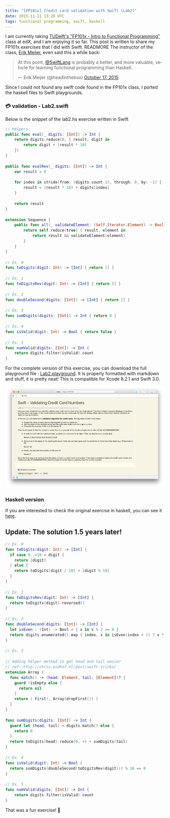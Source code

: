 ```yaml
---
title: "[FP101x] Credit card validation with Swift (Lab2)"
date: 2015-11-11 13:28 UTC
tags: functional programming, swift, haskell
---
```


I am currently taking [TUDelft's "FP101x - Intro to Functional Programming"](https://www.edx.org/course/introduction-functional-programming-delftx-fp101x-0) class at edX, and I am enjoying it so far. This post is written to share my FP101x exercises that I did with Swift. READMORE The instructor of the class, [Erik Meijer](https://twitter.com/headinthebox), even said this a while back:

<blockquote class="twitter-tweet" lang="en"><p lang="en" dir="ltr">At this point, <a href="https://twitter.com/SwiftLang">@SwiftLang</a> is probably a better, and more valuable, vehicle for learning functional programming than Haskell.</p>&mdash; Erik Meijer (@headinthebox) <a href="https://twitter.com/headinthebox/status/655407294969196544">October 17, 2015</a></blockquote> <script async src="//platform.twitter.com/widgets.js" charset="utf-8"></script>

Since I could not found any swift code found in the FP101x class, I ported the haskell files to Swift playgrounds.

### 💳 validation - Lab2.swift

Below is the snippet of the lab2.hs exercise written in Swift

```swift
// Helpers
public func eval(_ digits: [Int]) -> Int {
    return digits.reduce(0, { result, digit in
        return digit + (result * 10)
    })
}

public func evalRev(_ digits: [Int]) -> Int {
    var result = 0

    for index in stride(from: (digits.count-1), through: 0, by: -1) {
        result = (result * 10) + digits[index]
    }

    return result
}

extension Sequence {
    public func all(_ validateElement: (Self.Iterator.Element) -> Bool) -> Bool {
        return self.reduce(true) { result, element in
            return result && validateElement(element)
        }
    }
}

// Ex. 0
func toDigits(digit: Int) -> [Int] { return [] }

// Ex. 1
func toDigitsRev(digit: Int) -> [Int] { return [] }

// Ex. 2
func doubleSecond(digits: [Int]) -> [Int] { return [] }

// Ex. 3
func sumDigits(digits: [Int]) -> Int { return 0 }

// Ex. 4
func isValid(digit: Int) -> Bool { return false }

// Ex. 5
func numValid(digits: [Int]) -> Int {
    return digits.filter(isValid).count
}
```

For the complete version of this exercise, you can download the full playground file : [Lab2.playground](2015-11-11-fp101x-swift/lab2.playground.zip). It is properly formatted with markdown and stuff, it is pretty neat! This is compatible for Xcode 8.2.1 and Swift 3.0.

![playground](blog/2015-11-11-fp101x-swift/playground.png "Playground in Xcode")

### Haskell version

If you are interested to check the original exercise in haskell, you can see it [here](2015-11-11-fp101x-swift/lab2.hs).

## Update: The solution 1.5 years later!

```swift
// Ex. 0
func toDigits(digit: Int) -> [Int] {
  if case 0..<10 = digit {
    return [digit]
  } else {
    return toDigits(digit / 10) + [digit % 10]
  }
}

// Ex. 1
func toDigitsRev(digit: Int) -> [Int] {
  return toDigits(digit).reversed()
}

// Ex. 2
func doubleSecond(digits: [Int]) -> [Int] {
  let isEven : (Int) -> Bool = { x in x % 2 == 0 }
  return digits.enumerated().map { index, x in isEven(index + 1) ? x * 2 : x }
}

// Ex. 3

// Adding helper method to get head and tail easier
// ref: http://chris.eidhof.nl/post/swift-tricks/
extension Array {
  func match() -> (head: Element, tail: [Element])? {
    guard !isEmpty else {
      return nil
    }
    return ( first!, Array(dropFirst()) )
  }
}

func sumDigits(digits: [Int]) -> Int {
  guard let (head, tail) = digits.match() else {
    return 0
  }
  return toDigits(head).reduce(0, +) + sumDigits(tail)
}

// Ex. 4
func isValid(digit: Int) -> Bool {
  return sumDigits(doubleSecond(toDigitsRev(digit))) % 10 == 0
}

// Ex. 5
func numValid(digits: [Int]) -> Int {
    return digits.filter(isValid).count
}
```

That was a fun exercise! 💪
